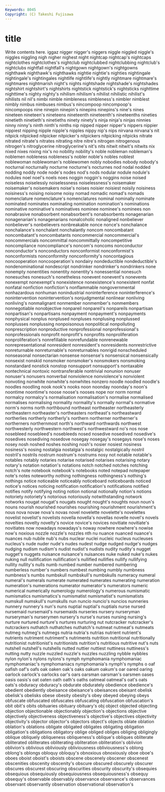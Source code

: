 ```yaml
---
Keywords: 8045 
Copyright: (C) Takeshi Fujisawa
---
```


# title

Write contents here.
iggaz nigger nigger's niggers niggle niggled niggle's niggles niggling nigh
nigher nighest night nightcap nightcap's nightcaps nightclothes nightclothes's nightclub nightclubbed
nightclubbing nightclub's nightclubs nightfall nightfall's nightgown nightgown's nightgowns nighthawk nighthawk's
nighthawks nightie nightie's nighties nightingale nightingale's nightingales nightlife nightlife's nightly
nightmare nightmare's nightmares nightmarish night's nights nightshade nightshade's nightshades nightshirt
nightshirt's nightshirts nightstick nightstick's nightsticks nighttime nighttime's nighty nighty's nihilism
nihilism's nihilist nihilistic nihilist's nihilists nil nil's nimbi nimble nimbleness
nimbleness's nimbler nimblest nimbly nimbus nimbuses nimbus's nincompoop nincompoop's nincompoops
nine ninepin ninepin's ninepins ninepins's nine's nines nineteen nineteen's nineteens
nineteenth nineteenth's nineteenths nineties ninetieth ninetieth's ninetieths ninety ninety's ninja
ninja's ninjas ninnies ninny ninny's ninth ninth's ninths nip nipped
nipper nipper's nippers nippier nippiest nipping nipple nipple's nipples nippy
nip's nips nirvana nirvana's nit nitpick nitpicked nitpicker nitpicker's nitpickers
nitpicking nitpicks nitrate nitrated nitrate's nitrates nitrating nitre nitre's nitrogen
nitrogenous nitrogen's nitroglycerine nitroglycerine's nit's nits nitwit nitwit's nitwits nix
nixed nixes nixing nix's no nobility nobility's noble nobleman nobleman's
noblemen nobleness nobleness's nobler noble's nobles noblest noblewoman noblewoman's noblewomen
nobly nobodies nobody nobody's nocturnal nocturnally nocturne nocturne's nocturnes nod
nodal nodded nodding noddy node node's nodes nod's nods nodular
nodule nodule's nodules noel noel's noels noes noggin noggin's noggins
noise noised noiseless noiselessly noiselessness noiselessness's noisemaker noisemaker's noisemakers noise's
noises noisier noisiest noisily noisiness noisiness's noising noisome noisy nomad
nomadic nomad's nomads nomenclature nomenclature's nomenclatures nominal nominally nominate nominated
nominates nominating nomination nomination's nominations nominative nominative's nominatives nominee nominee's
nominees non nonabrasive nonabsorbent nonabsorbent's nonabsorbents nonagenarian nonagenarian's nonagenarians nonalcoholic
nonaligned nonbeliever nonbeliever's nonbelievers nonbreakable nonce nonce's nonchalance nonchalance's nonchalant
nonchalantly noncom noncombatant noncombatant's noncombatants noncommercial noncommercial's noncommercials noncommittal noncommittally
noncompetitive noncompliance noncompliance's noncom's noncoms nonconductor nonconductor's nonconductors nonconformist nonconformist's
nonconformists nonconformity nonconformity's noncontagious noncooperation noncooperation's nondairy nondeductible nondeductible's nondenominational
nondescript nondrinker nondrinker's nondrinkers none nonempty nonentities nonentity nonentity's nonessential
nonesuch nonesuches nonesuch's nonetheless nonevent nonevent's nonevents nonexempt nonexempt's nonexistence
nonexistence's nonexistent nonfat nonfatal nonfiction nonfiction's nonflammable nongovernmental nonhazardous nonhuman
nonindustrial noninterference noninterference's nonintervention nonintervention's nonjudgmental nonlinear nonliving nonliving's nonmalignant
nonmember nonmember's nonmembers nonnegotiable nonobjective nonpareil nonpareil's nonpareils nonpartisan nonpartisan's
nonpartisans nonpayment nonpayment's nonpayments nonphysical nonplus nonplused nonpluses nonplusing nonplussed
nonplusses nonplussing nonpoisonous nonpolitical nonpolluting nonprescription nonproductive nonprofessional nonprofessional's nonprofessionals
nonprofit nonprofit's nonprofits nonproliferation nonproliferation's nonrefillable nonrefundable nonrenewable nonrepresentational nonresident
nonresident's nonresidents nonrestrictive nonreturnable nonreturnable's nonreturnables nonrigid nonscheduled nonseasonal nonsectarian
nonsense nonsense's nonsensical nonsensically nonsexist nonskid nonsmoker nonsmoker's nonsmokers nonsmoking
nonstandard nonstick nonstop nonsupport nonsupport's nontaxable nontechnical nontoxic nontransferable nontrivial
nonunion nonuser nonuser's nonusers nonverbal nonviolence nonviolence's nonviolent nonvoting nonwhite
nonwhite's nonwhites nonzero noodle noodled noodle's noodles noodling nook nook's
nooks noon noonday noonday's noon's noontime noontime's noose noose's nooses
nope nor norm normal normalcy normalcy's normalisation normalisation's normalise normalised
normalises normalising normality normality's normally normal's normative norm's norms north
northbound northeast northeaster northeasterly northeastern northeaster's northeasters northeast's northeastward northerlies
northerly northerly's northern northerner northerner's northerners northernmost north's northward northwards
northwest northwesterly northwestern northwest's northwestward no's nos nose nosebleed nosebleed's
nosebleeds nosed nosedive nosedived nosedive's nosedives nosediving nosedove nosegay nosegay's
nosegays nose's noses nosey nosh noshed noshes noshing nosh's nosier
nosiest nosiness nosiness's nosing nostalgia nostalgia's nostalgic nostalgically nostril nostril's
nostrils nostrum nostrum's nostrums nosy not notable notable's notables notably
notaries notarise notarised notarises notarising notary notary's notation notation's notations
notch notched notches notching notch's note notebook notebook's notebooks noted
notepad notepaper note's notes noteworthy nothing nothingness nothingness's nothing's nothings
notice noticeable noticeably noticeboard noticeboards noticed notice's notices noticing notification
notification's notifications notified notifies notify notifying noting notion notional notionally
notion's notions notoriety notoriety's notorious notoriously notwithstanding notwork notworks nougat
nougat's nougats nought nought's noughts noun noun's nouns nourish nourished
nourishes nourishing nourishment nourishment's nous nova novae nova's novas novel
novelette novelette's novelettes novelist novelist's novelists novella novella's novellas novelle
novel's novels novelties novelty novelty's novice novice's novices novitiate novitiate's
novitiates now nowadays nowadays's noway nowhere nowhere's nowise now's noxious
nozzle nozzle's nozzles nth nu nuance nuanced nuance's nuances nub
nubile nub's nubs nuclear nuclei nucleic nucleus nucleuses nucleus's nude
nuder nude's nudes nudest nudge nudged nudge's nudges nudging nudism
nudism's nudist nudist's nudists nudity nudity's nugget nugget's nuggets nuisance
nuisance's nuisances nuke nuked nuke's nukes nuking null nullification nullification's
nullified nullifies nullify nullifying nullity nullity's nulls numb numbed number
numbered numbering numberless number's numbers numbest numbing numbly numbness numbness's
numbs numbskull numbskull's numbskulls numeracy numeral numeral's numerals numerate numerated
numerates numerating numeration numeration's numerations numerator numerator's numerators numeric numerical
numerically numerology numerology's numerous numismatic numismatics numismatics's numismatist numismatist's numismatists
numskull numskull's numskulls nun nuncio nuncio's nuncios nunneries nunnery nunnery's
nun's nuns nuptial nuptial's nuptials nurse nursed nursemaid nursemaid's nursemaids
nurseries nursery nurseryman nurseryman's nurserymen nursery's nurse's nurses nursing nursing's
nurture nurtured nurture's nurtures nurturing nut nutcracker nutcracker's nutcrackers nuthatch
nuthatches nuthatch's nutmeat nutmeat's nutmeats nutmeg nutmeg's nutmegs nutria nutria's
nutrias nutrient nutrient's nutrients nutriment nutriment's nutriments nutrition nutritional nutritionally
nutritionist nutritionist's nutritionists nutrition's nutritious nutritive nut's nuts nutshell nutshell's
nutshells nutted nuttier nuttiest nuttiness nuttiness's nutting nutty nuzzle nuzzled
nuzzle's nuzzles nuzzling nybble nybbles nylon nylon's nylons nylons's nymph
nymphomania nymphomaniac nymphomaniac's nymphomaniacs nymphomania's nymph's nymphs o oaf oafish
oaf's oafs oak oaken oak's oaks oakum oakum's oar oared
oaring oarlock oarlock's oarlocks oar's oars oarsman oarsman's oarsmen oases
oasis oasis's oat oaten oath oath's oaths oatmeal oatmeal's oat's
oats oats's obduracy obduracy's obdurate obdurately obedience obedience's obedient obediently
obeisance obeisance's obeisances obeisant obelisk obelisk's obelisks obese obesity obesity's
obey obeyed obeying obeys obfuscate obfuscated obfuscates obfuscating obfuscation obfuscation's
obit obit's obits obituaries obituary obituary's obj object objected objecting
objection objectionable objectionably objection's objections objective objectively objectiveness objectiveness's objective's
objectives objectivity objectivity's objector objector's objectors object's objects oblate oblation
oblation's oblations obligate obligated obligates obligating obligation obligation's obligations obligatory
oblige obliged obliges obliging obligingly oblique obliquely obliqueness obliqueness's oblique's
obliques obliterate obliterated obliterates obliterating obliteration obliteration's oblivion oblivion's oblivious
obliviously obliviousness obliviousness's oblong oblong's oblongs obloquy obloquy's obnoxious obnoxiously
oboe oboe's oboes oboist oboist's oboists obscene obscenely obscener obscenest
obscenities obscenity obscenity's obscure obscured obscurely obscurer obscures obscurest obscuring
obscurities obscurity obscurity's obsequies obsequious obsequiously obsequiousness obsequiousness's obsequy obsequy's
observable observably observance observance's observances observant observantly observation observational observation's
